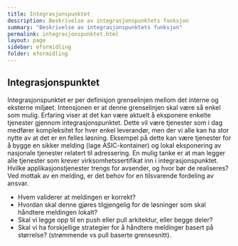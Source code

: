 ```yaml
---
title: Integrasjonspunktet
description: Beskrivelse av integrasjonspunktets funksjon
summary: "Beskrivelse av integrasjonspunktets funksjon"
permalink: integrasjonspunktet.html
layout: page
sidebar: eformidling
folder: eformidling
---
```


## Integrasjonspunktet

Integrasjonspunktet er per definisjon grenselinjen mellom det interne og eksterne miljøet. Intensjonen er at denne grenselinjen skal være så enkel som mulig. Erfaring viser at det kan være aktuelt å eksponere enkelte tjenester gjennom integrasjonspunktet. Dette vil være tjenester som i dag medfører kompleksitet for hver enkel leverandør, men der vi alle kan ha stor nytte av at det er en felles løsning. Eksempel på dette kan være tjenester for å bygge en sikker melding (lage ASIC-kontainer) og lokal eksponering av nasjonale tjenester relatert til adressering. En mulig tanke er at man legger alle tjenester som krever virksomhetssertifikat inn i integrasjonspunktet. Hvilke applikasjonstjenester trengs for avsender, og hvor bør de realiseres?
Ved mottak av en melding, er det behov for en tilsvarende fordeling av ansvar. 

* Hvem validerer at meldingen er korrekt?
* Hvordan skal denne gjøres tilgjengelig for de løsninger som skal håndtere meldingen lokalt?
* Skal vi legge opp til en push eller pull arkitektur, eller begge deler?
* Skal vi ha forskjellige strategier for å håndtere meldinger basert på størrelse? (strømmende vs pull baserte grensesnitt). 